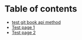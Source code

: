 # Table of contents

* [test git book api method](README.md)
* [Test page 1](test-page-1.md)
* [Test page 2](test-page-2.md)

